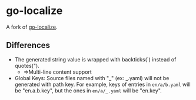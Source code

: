 # go-localize

A fork of [go-localize](github.com/m1/go-localize).

## Differences

- The generated string value is wrapped with backticks(`) instead of quotes(").
  - =>Multi-line content support
- Global Keys: Source files named with "_" (ex: _.yaml) will not be generated with path key. For example, keys of entries in `en/a/b.yaml` will be "en.a.b.key", but the ones in `en/a/_.yaml` will be "en.key".